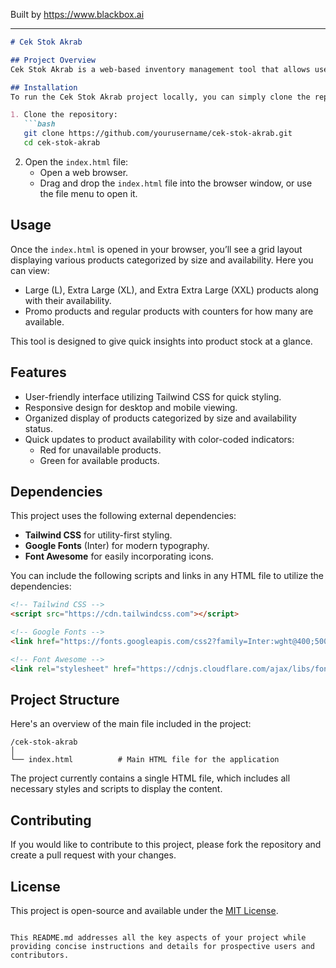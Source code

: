 
Built by https://www.blackbox.ai

---

```markdown
# Cek Stok Akrab

## Project Overview
Cek Stok Akrab is a web-based inventory management tool that allows users to check the stock availability of various products. Designed with a clean interface and responsive design, this application leverages Tailwind CSS for styling and provides real-time information on product availability. The primary focus is on displaying the availability of different sizes of products, complete with an intuitive user experience.

## Installation
To run the Cek Stok Akrab project locally, you can simply clone the repository and open the `index.html` file in your web browser. Here’s how to set it up:

1. Clone the repository:
   ```bash
   git clone https://github.com/yourusername/cek-stok-akrab.git
   cd cek-stok-akrab
   ```
   
2. Open the `index.html` file:
   - Open a web browser.
   - Drag and drop the `index.html` file into the browser window, or use the file menu to open it.

## Usage
Once the `index.html` is opened in your browser, you’ll see a grid layout displaying various products categorized by size and availability. Here you can view:

- Large (L), Extra Large (XL), and Extra Extra Large (XXL) products along with their availability.
- Promo products and regular products with counters for how many are available.

This tool is designed to give quick insights into product stock at a glance.

## Features
- User-friendly interface utilizing Tailwind CSS for quick styling.
- Responsive design for desktop and mobile viewing.
- Organized display of products categorized by size and availability status.
- Quick updates to product availability with color-coded indicators:
  - Red for unavailable products.
  - Green for available products.

## Dependencies
This project uses the following external dependencies:
- **Tailwind CSS** for utility-first styling.
- **Google Fonts** (Inter) for modern typography.
- **Font Awesome** for easily incorporating icons.

You can include the following scripts and links in any HTML file to utilize the dependencies:
```html
<!-- Tailwind CSS -->
<script src="https://cdn.tailwindcss.com"></script>

<!-- Google Fonts -->
<link href="https://fonts.googleapis.com/css2?family=Inter:wght@400;500;600;700&display=swap" rel="stylesheet">

<!-- Font Awesome -->
<link rel="stylesheet" href="https://cdnjs.cloudflare.com/ajax/libs/font-awesome/6.0.0-beta3/css/all.min.css">
```

## Project Structure
Here's an overview of the main file included in the project:

```
/cek-stok-akrab
│
└── index.html          # Main HTML file for the application
```

The project currently contains a single HTML file, which includes all necessary styles and scripts to display the content.

## Contributing
If you would like to contribute to this project, please fork the repository and create a pull request with your changes.

## License
This project is open-source and available under the [MIT License](LICENSE).
``` 

This README.md addresses all the key aspects of your project while providing concise instructions and details for prospective users and contributors.